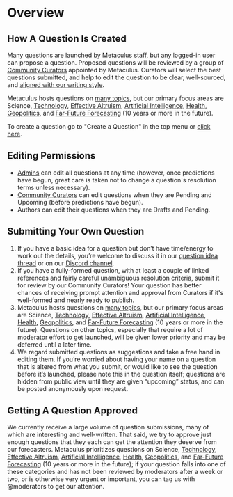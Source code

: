 ---
---

# Overview

## How A Question Is Created

Many questions are launched by Metaculus staff, but any logged-in user can propose a question. Proposed questions will be reviewed by a group of [Community Curators](/etiquette/curators) appointed by Metaculus. Curators will select the best questions submitted, and help to edit the question to be clear, well-sourced, and [aligned with our writing style](https://www.metaculus.com/question-writing/).

Metaculus hosts questions on [many topics](https://www.metaculus.com/questions/categories/), but our primary focus areas are Science, [Technology](https://www.metaculus.com/questions/?search=cat:tech), [Effective Altruism](https://www.givingwhatwecan.org/what-is-effective-altruism/), [Artificial Intelligence](https://en.wikipedia.org/wiki/Artificial_intelligence), [Health](https://www.metaculus.com/cause/healthy-communities/), [Geopolitics](https://www.metaculus.com/questions/?search=cat:geopolitics), and [Far-Future Forecasting](https://www.metaculus.com/questions/?search=cat:category--distant-future) (10 years or more in the future).

To create a question go to "Create a Question" in the top menu or [click here](https://www.metaculus.com/questions/create/).


## Editing Permissions

* [Admins](/etiquette/admins) can edit all questions at any time (however, once predictions have begun, great care is taken not to change a question's resolution terms unless necessary).
* [Community Curators](/etiquette/curators) can edit questions when they are Pending and Upcoming (before predictions have begun).
* Authors can edit their questions when they are Drafts and Pending.



## Submitting Your Own Question

1. If you have a basic idea for a question but don’t have time/energy to work out the details, you’re welcome to discuss it in our [question idea thread](https://www.metaculus.com/questions/956/discussion-topic-what-are-some-suggestions-for-questions-to-launch/) or on our [Discord channel](https://discord.gg/v2Bf5tppeT).
2. If you have a fully-formed question, with at least a couple of linked references and fairly careful unambiguous resolution criteria, submit it for review by our Community Curators! Your question has better chances of receiving prompt attention and approval from Curators if it's well-formed and nearly ready to publish.
3. Metaculus hosts questions on [many topics](https://www.metaculus.com/questions/categories/), but our primary focus areas are Science, [Technology](https://www.metaculus.com/questions/?search=cat:tech), [Effective Altruism](https://www.givingwhatwecan.org/what-is-effective-altruism/), [Artificial Intelligence](https://en.wikipedia.org/wiki/Artificial_intelligence), [Health](https://www.metaculus.com/cause/healthy-communities/), [Geopolitics](https://www.metaculus.com/questions/?search=cat:geopolitics), and [Far-Future Forecasting](https://www.metaculus.com/questions/?search=cat:category--distant-future) (10 years or more in the future). Questions on other topics, especially that require a lot of moderator effort to get launched, will be given lower priority and may be deferred until a later time.
4. We regard submitted questions as suggestions and take a free hand in editing them. If you’re worried about having your name on a question that is altered from what you submit, or would like to see the question before it’s launched, please note this in the question itself; questions are hidden from public view until they are given “upcoming” status, and can be posted anonymously upon request.


## Getting A Question Approved

We currently receive a large volume of question submissions, many of which are interesting and well-written. That said, we try to approve just enough questions that they each can get the attention they deserve from our forecasters. Metaculus prioritizes questions on Science, [Technology](https://www.metaculus.com/questions/?search=cat:tech), [Effective Altruism](https://www.givingwhatwecan.org/what-is-effective-altruism/), [Artificial Intelligence](https://en.wikipedia.org/wiki/Artificial_intelligence), [Health](https://www.metaculus.com/cause/healthy-communities/), [Geopolitics](https://www.metaculus.com/questions/?search=cat:geopolitics), and [Far-Future Forecasting](https://www.metaculus.com/questions/?search=cat:category--distant-future) (10 years or more in the future); if your question falls into one of these categories and has not been reviewed by moderators after a week or two, or is otherwise very urgent or important, you can tag us with @moderators to get our attention.